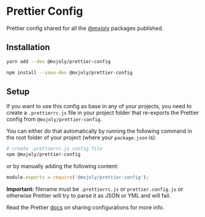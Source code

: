 # Prettier Config

Prettier config shared for all the [@mxjoly](https://github.com/mxjoly) packages published.

## Installation

```bash
yarn add --dev @mxjoly/prettier-config
```

```bash
npm install --save-dev @mxjoly/prettier-config
```

## Setup

If you want to use this config as base in any of your projects, you need to create a `.prettierrc.js` file in your project folder that re-exports the Prettier config from `@mxjoly/prettier-config`.

You can either do that automatically by running the following command in the root folder of your project (where your `package.json` is):

```bash
# create .prettierrc.js config file
npm @mxjoly/prettier-config
```

or by manually adding the following content:

```js
module.exports = require('@mxjoly/prettier-config');
```

**Important:** filename must be `.prettierrc.js` or `prettier.config.js` or otherwise Prettier will try to parse it as JSON or YML and will fail.

Read the Prettier [docs](https://prettier.io/docs/en/configuration.html#sharing-configurations) on sharing configurations for more info.
